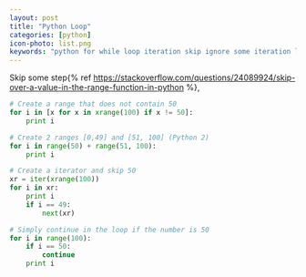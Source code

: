 ```yaml
---
layout: post
title: "Python Loop"
categories: [python]
icon-photo: list.png
keywords: "python for while loop iteration skip ignore some iteration loop"
---
```


Skip some step{% ref https://stackoverflow.com/questions/24089924/skip-over-a-value-in-the-range-function-in-python %},

~~~ python
# Create a range that does not contain 50
for i in [x for x in xrange(100) if x != 50]:
    print i

# Create 2 ranges [0,49] and [51, 100] (Python 2)
for i in range(50) + range(51, 100):
    print i

# Create a iterator and skip 50
xr = iter(xrange(100))
for i in xr:
    print i
    if i == 49:
        next(xr)

# Simply continue in the loop if the number is 50
for i in range(100):
    if i == 50:
        continue
    print i
~~~